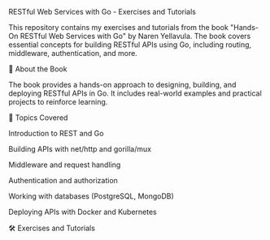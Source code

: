 RESTful Web Services with Go - Exercises and Tutorials

This repository contains my exercises and tutorials from the book "Hands-On RESTful Web Services with Go" by Naren Yellavula. The book covers essential concepts for building RESTful APIs using Go, including routing, middleware, authentication, and more.

📖 About the Book

The book provides a hands-on approach to designing, building, and deploying RESTful APIs in Go. It includes real-world examples and practical projects to reinforce learning.

📌 Topics Covered

Introduction to REST and Go

Building APIs with net/http and gorilla/mux

Middleware and request handling

Authentication and authorization

Working with databases (PostgreSQL, MongoDB)

Deploying APIs with Docker and Kubernetes

🛠️ Exercises and Tutorials


